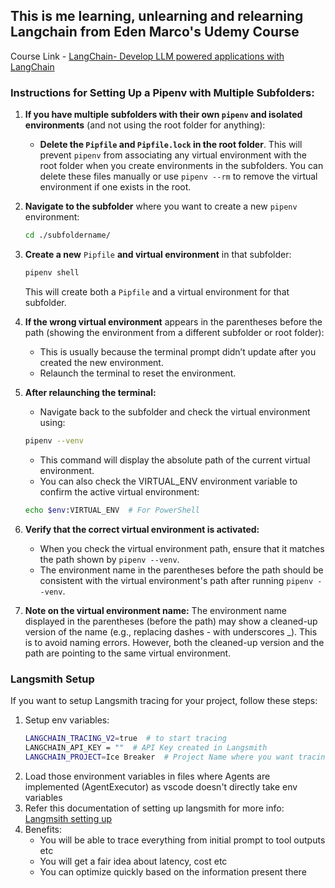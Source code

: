 ## This is me learning, unlearning and relearning Langchain from Eden Marco's Udemy Course

Course Link - [LangChain- Develop LLM powered applications with LangChain](https://www.udemy.com/course/langchain/?couponCode=KEEPLEARNING)



### Instructions for Setting Up a Pipenv with Multiple Subfolders:

1. **If you have multiple subfolders with their own `pipenv` and isolated environments** (and not using the root folder for anything):
   - **Delete the `Pipfile` and `Pipfile.lock` in the root folder**. This will prevent `pipenv` from associating any virtual environment with the root folder when you create environments in the subfolders. You can delete these files manually or use `pipenv --rm` to remove the virtual environment if one exists in the root.

2. **Navigate to the subfolder** where you want to create a new `pipenv` environment:
   ```bash
   cd ./subfoldername/
   ```
3. **Create a new** `Pipfile` **and virtual environment** in that subfolder:
    ```bash
    pipenv shell
    ```
    This will create both a `Pipfile` and a virtual environment for that subfolder.

4. **If the wrong virtual environment** appears in the parentheses before the path (showing the environment from a different subfolder or root folder):
    - This is usually because the terminal prompt didn’t update after you created the new environment.
    - Relaunch the terminal to reset the environment.

5. **After relaunching the terminal:**

    - Navigate back to the subfolder and check the virtual environment using:

    ```bash
    pipenv --venv
    ```
    - This command will display the absolute path of the current virtual environment.
    - You can also check the VIRTUAL_ENV environment variable to confirm the active virtual environment:

    ```bash
    echo $env:VIRTUAL_ENV  # For PowerShell
    ```
6. **Verify that the correct virtual environment is activated:**
    - When you check the virtual environment path, ensure that it matches the path shown by `pipenv --venv`.
    - The environment name in the parentheses before the path should be consistent with the virtual environment's path after running `pipenv --venv`.

7. **Note on the virtual environment name:**
    The environment name displayed in the parentheses (before the path) may show a cleaned-up version of the name (e.g., replacing dashes - with underscores _). This is to avoid naming errors. However, both the cleaned-up version and the path are pointing to the same virtual environment.



### Langsmith Setup

If you want to setup Langsmith tracing for your project, follow these steps:
1. Setup env variables:
    ```bash
    LANGCHAIN_TRACING_V2=true  # to start tracing
    LANGCHAIN_API_KEY = ""  # API Key created in Langsmith
    LANGCHAIN_PROJECT=Ice Breaker  # Project Name where you want tracing to happen
    ```
2. Load those environment variables in files where Agents are implemented (AgentExecutor) as vscode doesn't directly take env variables
3. Refer this documentation of setting up langsmith for more info: [Langmsith setting up](https://docs.smith.langchain.com/)
4. Benefits: 
    - You will be able to trace everything from initial prompt to tool outputs etc
    - You will get a fair idea about latency, cost etc
    - You can optimize quickly based on the information present there
